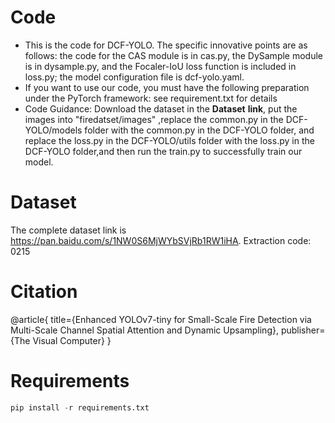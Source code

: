# Code
* This is the code for DCF-YOLO. The specific innovative points are as follows: the code for the CAS module is in cas.py, the DySample module is in dysample.py, and the Focaler-IoU loss function is included in loss.py; the model configuration file is dcf-yolo.yaml.
* If you want to use our code, you must have the following preparation under the PyTorch framework: see requirement.txt for details
* Code Guidance: Download the dataset in the **Dataset** **link**, put the  images  into "firedatset/images" ,replace the common.py in the DCF-YOLO/models folder with the common.py in the DCF-YOLO folder, and replace the loss.py in the DCF-YOLO/utils folder with the loss.py in the DCF-YOLO folder,and then run the train.py to successfully train our model.

# Dataset
The complete dataset link is https://pan.baidu.com/s/1NW0S6MjWYbSVjRb1RW1iHA.
Extraction code: 0215

# Citation
@article{
  title={Enhanced YOLOv7-tiny for Small-Scale Fire Detection via Multi-Scale Channel Spatial Attention and Dynamic Upsampling},
  publisher={The Visual Computer}
}

# Requirements
```python  
pip install -r requirements.txt  
```





